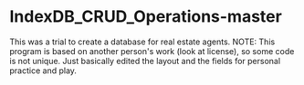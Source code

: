 # IndexDB_CRUD_Operations-master
 This was a trial to create a database for real estate agents. NOTE: This program is based on another person's work (look at license), so some code is not unique. Just basically edited the layout and the fields for personal practice and play.
